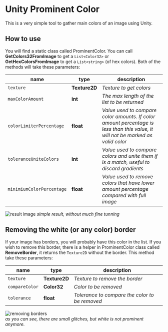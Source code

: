# Unity Prominent Color
This is a very simple tool to gather main colors of an image using Unity.

## How to use
You will find a static class called ProminentColor. You can call **GetColors32FromImage** to get a `List<Color32>` or **GetHexColorsFromImage** to get a `List<string>` (of hex colors). Both of the methods will take these parameters:

|name  |type  |description  |
|--|--|--|
|`texture` |**Texture2D** |*Texture to get colors*  |
|`maxColorAmount` |**int** |*The max length of the list to be returned*  |
|`colorLimiterPercentage` |**float** |*Value used to compare color amounts. If color amount percentage is less than this value, it will not be marked as valid color*  |
|`toleranceUniteColors` |**int** |*Value used to compare colors and unite them if is a match, useful to discard gradients*  |
|`minimiumColorPercentage` |**float** |*Value used to remove colors that have lower amount percentage compared with full image*  |

![result image](https://github.com/Mukarillo/UnityProminentColor/blob/master/result.png?raw=true)
*simple result, without much fine tunning*

## Removing the white (or any color) border
If your image has borders, you will probably have this color in the list. If you wish to remove this border, there is a helper in ProminentColor class called **RemoveBorder**, it returns the `Texture2D` without the border. This method take these parameters:

|name  |type  |description  |
|--|--|--|
|`texture` |**Texture2D** |*Texture to remove the border*  |
|`compareColor` |**Color32** |*Color to be removed*  |
|`tolerance` |**float** |*Tolerance to compare the color to be removed*  |

![removing borders](https://github.com/Mukarillo/UnityProminentColor/blob/master/remove_border.png?raw=true)<br />
*as you can see, there are small glitches, but white is not prominent anymore.*




